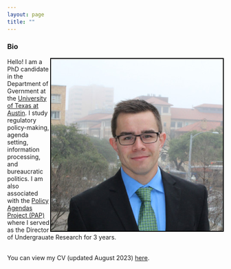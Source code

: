 ```yaml
---
layout: page
title: ""
---
```



### Bio
<img style="float: right; border: 2px solid  black;" src="assets/me.jpg">
Hello! I am a PhD candidate in the Department of Gvernment at the <a href="https://liberalarts.utexas.edu/government/">University of Texas at Austin</a>. I study regulatory policy-making, agenda setting, information processing, and bureaucratic politics. I am also associated with the <a href="https://www.comparativeagendas.net/us">Policy Agendas Project (PAP)</a> where I served as the Director of Undergrauate Research for 3 years. <br>
<br>

You can view my CV (updated August 2023) [here](assets/Dye_CV_8_29_2023.pdf).
